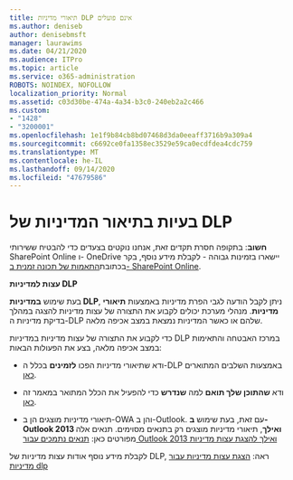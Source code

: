 ```yaml
---
title: תיאורי מדיניות DLP אינם פועלים
ms.author: deniseb
author: denisebmsft
manager: laurawims
ms.date: 04/21/2020
ms.audience: ITPro
ms.topic: article
ms.service: o365-administration
ROBOTS: NOINDEX, NOFOLLOW
localization_priority: Normal
ms.assetid: c03d30be-474a-4a34-b3c0-240eb2a2c466
ms.custom:
- "1428"
- "3200001"
ms.openlocfilehash: 1e1f9b84cb8bd07468d3da0eeaff3716b9a309a4
ms.sourcegitcommit: c6692ce0fa1358ec3529e59ca0ecdfdea4cdc759
ms.translationtype: MT
ms.contentlocale: he-IL
ms.lasthandoff: 09/14/2020
ms.locfileid: "47679586"
---
```

# <a name="dlp-policy-tip-issues"></a>בעיות בתיאור המדיניות של DLP

**חשוב**: בתקופה חסרת תקדים זאת, אנחנו נוקטים בצעדים כדי להבטיח ששירותי SharePoint Online ו- OneDrive יישארו בזמינות גבוהה - לקבלת מידע נוסף, בקר בכתובת[התאמות של תכונה זמנית ב- SharePoint Online](https://aka.ms/ODSPAdjustments).

**עצות למדיניות DLP**

בעת שימוש **במדיניות DLP**, ניתן לקבל הודעה לגבי הפרת מדיניות באמצעות **תיאורי מדיניות**. מנהלי מערכת יכולים לקבוע את התצורה של עצות מדיניות להצגה במהלך בדיקת מדיניות ה-DLP שלהם או כאשר המדיניות נמצאת במצב אכיפה מלאה.
  
כדי לקבוע את התצורה של עצות מדיניות במדיניות DLP במרכז האבטחה והתאימות במצב אכיפה מלאה, בצע את הפעולות הבאות:
  
- ודא שתיאורי מדיניות הפכו **לזמינים** בכלל ה-DLP באמצעות השלבים המתוארים [כאן](https://docs.microsoft.com/microsoft-365/compliance/use-notifications-and-policy-tips).

- ודא **שהתוכן שלך תואם** למה **שנדרש** כדי להפעיל את הכלל המתואר במאמר זה [כאן](https://docs.microsoft.com/microsoft-365/compliance/sensitive-information-type-entity-definitions).

- תיאורי מדיניות מוצגים הן ב-OWA והן ב-Outlook. עם זאת, בעת שימוש **ב-Outlook 2013 ואילך**, תיאורי מדיניות מוצגים רק בתנאים מסוימים. תנאים אלה מפורטים כאן: [תנאים נתמכים עבור Outlook 2013 ואילך להצגת עצות מדיניות](https://docs.microsoft.com/microsoft-365/compliance/use-notifications-and-policy-tips)

לקבלת מידע נוסף אודות עצות מדיניות של DLP, ראה: [הצגת עצות מדיניות עבור מדיניות dlp](https://docs.microsoft.com/microsoft-365/compliance/use-notifications-and-policy-tips)
  